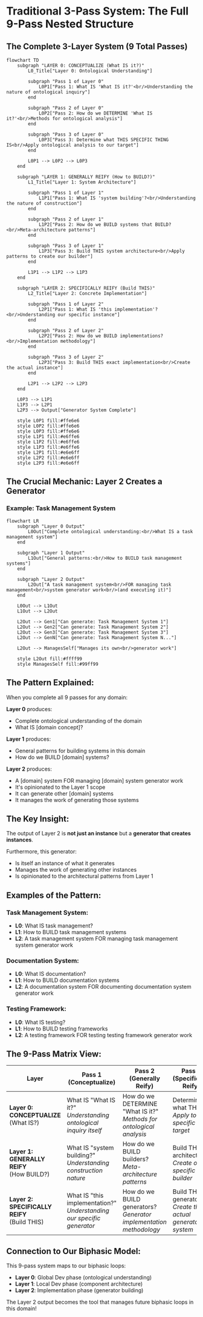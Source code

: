 # Traditional 3-Pass System: The Full 9-Pass Nested Structure

## The Complete 3-Layer System (9 Total Passes)

```mermaid
flowchart TD
    subgraph "LAYER 0: CONCEPTUALIZE (What IS it?)"
        L0_Title["Layer 0: Ontological Understanding"]
        
        subgraph "Pass 1 of Layer 0"
            L0P1["Pass 1: What IS 'What IS it?'<br/>Understanding the nature of ontological inquiry"]
        end
        
        subgraph "Pass 2 of Layer 0"
            L0P2["Pass 2: How do we DETERMINE 'What IS it?'<br/>Methods for ontological analysis"]
        end
        
        subgraph "Pass 3 of Layer 0"
            L0P3["Pass 3: Determine what THIS SPECIFIC THING IS<br/>Apply ontological analysis to our target"]
        end
        
        L0P1 --> L0P2 --> L0P3
    end
    
    subgraph "LAYER 1: GENERALLY REIFY (How to BUILD?)"
        L1_Title["Layer 1: System Architecture"]
        
        subgraph "Pass 1 of Layer 1"
            L1P1["Pass 1: What IS 'system building'?<br/>Understanding the nature of construction"]
        end
        
        subgraph "Pass 2 of Layer 1"
            L1P2["Pass 2: How do we BUILD systems that BUILD?<br/>Meta-architecture patterns"]
        end
        
        subgraph "Pass 3 of Layer 1"
            L1P3["Pass 3: Build THIS system architecture<br/>Apply patterns to create our builder"]
        end
        
        L1P1 --> L1P2 --> L1P3
    end
    
    subgraph "LAYER 2: SPECIFICALLY REIFY (Build THIS)"
        L2_Title["Layer 2: Concrete Implementation"]
        
        subgraph "Pass 1 of Layer 2"
            L2P1["Pass 1: What IS 'this implementation'?<br/>Understanding our specific instance"]
        end
        
        subgraph "Pass 2 of Layer 2"
            L2P2["Pass 2: How do we BUILD implementations?<br/>Implementation methodology"]
        end
        
        subgraph "Pass 3 of Layer 2"
            L2P3["Pass 3: Build THIS exact implementation<br/>Create the actual instance"]
        end
        
        L2P1 --> L2P2 --> L2P3
    end
    
    L0P3 --> L1P1
    L1P3 --> L2P1
    L2P3 --> Output["Generator System Complete"]
    
    style L0P1 fill:#ffe6e6
    style L0P2 fill:#ffe6e6
    style L0P3 fill:#ffe6e6
    style L1P1 fill:#e6ffe6
    style L1P2 fill:#e6ffe6
    style L1P3 fill:#e6ffe6
    style L2P1 fill:#e6e6ff
    style L2P2 fill:#e6e6ff
    style L2P3 fill:#e6e6ff
```

## The Crucial Mechanic: Layer 2 Creates a Generator

### Example: Task Management System

```mermaid
flowchart LR
    subgraph "Layer 0 Output"
        L0Out["Complete ontological understanding:<br/>What IS a task management system"]
    end
    
    subgraph "Layer 1 Output"
        L1Out["General patterns:<br/>How to BUILD task management systems"]
    end
    
    subgraph "Layer 2 Output"
        L2Out["A task management system<br/>FOR managing task management<br/>system generator work<br/>(and executing it)"]
    end
    
    L0Out --> L1Out
    L1Out --> L2Out
    
    L2Out --> Gen1["Can generate: Task Management System 1"]
    L2Out --> Gen2["Can generate: Task Management System 2"]
    L2Out --> Gen3["Can generate: Task Management System 3"]
    L2Out --> GenN["Can generate: Task Management System N..."]
    
    L2Out --> ManagesSelf["Manages its own<br/>generator work"]
    
    style L2Out fill:#ffff99
    style ManagesSelf fill:#99ff99
```

## The Pattern Explained:

When you complete all 9 passes for any domain:

**Layer 0** produces:
- Complete ontological understanding of the domain
- What IS [domain concept]?

**Layer 1** produces:
- General patterns for building systems in this domain
- How do we BUILD [domain] systems?

**Layer 2** produces:
- A [domain] system FOR managing [domain] system generator work
- It's opinionated to the Layer 1 scope
- It can generate other [domain] systems
- It manages the work of generating those systems

## The Key Insight:

The output of Layer 2 is **not just an instance** but a **generator that creates instances**.

Furthermore, this generator:
- Is itself an instance of what it generates
- Manages the work of generating other instances
- Is opinionated to the architectural patterns from Layer 1

## Examples of the Pattern:

### Task Management System:
- **L0**: What IS task management?
- **L1**: How to BUILD task management systems
- **L2**: A task management system FOR managing task management system generator work

### Documentation System:
- **L0**: What IS documentation?
- **L1**: How to BUILD documentation systems
- **L2**: A documentation system FOR documenting documentation system generator work

### Testing Framework:
- **L0**: What IS testing?
- **L1**: How to BUILD testing frameworks
- **L2**: A testing framework FOR testing testing framework generator work

## The 9-Pass Matrix View:

| Layer | Pass 1 (Conceptualize) | Pass 2 (Generally Reify) | Pass 3 (Specifically Reify) |
|-------|------------------------|--------------------------|------------------------------|
| **Layer 0: CONCEPTUALIZE**<br/>(What IS?) | What IS "What IS it?"<br/>*Understanding ontological inquiry itself* | How do we DETERMINE "What IS it?"<br/>*Methods for ontological analysis* | Determine what THIS IS<br/>*Apply to our specific target* |
| **Layer 1: GENERALLY REIFY**<br/>(How BUILD?) | What IS "system building?"<br/>*Understanding construction nature* | How do we BUILD builders?<br/>*Meta-architecture patterns* | Build THIS architecture<br/>*Create our specific builder* |
| **Layer 2: SPECIFICALLY REIFY**<br/>(Build THIS) | What IS "this implementation?"<br/>*Understanding our specific generator* | How do we BUILD generators?<br/>*Generator implementation methodology* | Build THIS generator<br/>*Create the actual generator system* |

## Connection to Our Biphasic Model:

This 9-pass system maps to our biphasic loops:
- **Layer 0**: Global Dev phase (ontological understanding)
- **Layer 1**: Local Dev phase (component architecture)
- **Layer 2**: Implementation phase (generator building)

The Layer 2 output becomes the tool that manages future biphasic loops in this domain!
